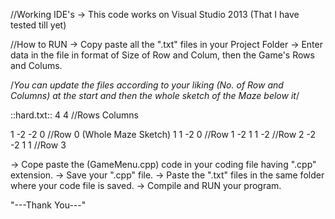 //Working IDE's
-> This code works on Visual Studio 2013 (That I have tested till yet)

//How to RUN
-> Copy paste all the ".txt" files in your Project Folder
-> Enter data in the file in format of Size of Row and Colum, then the Game's Rows and Colums.

/*You can update the files according to your liking (No. of Row and Columns) at the start and then the whole sketch of the Maze below it*/

::hard.txt::
4 4            //Rows <space> Columns

1  -2  -2  0   //Row 0 (Whole Maze Sketch)
1   1  -2  0   //Row 1
-2  1  1  -2   //Row 2
-2 -2  1   1   //Row 3

-> Cope paste the (GameMenu.cpp) code in your coding file having ".cpp" extension.
-> Save your ".cpp" file.
-> Paste the ".txt" files in the same folder where your code file is saved.
-> Compile and RUN your program.

"---Thank You---"
